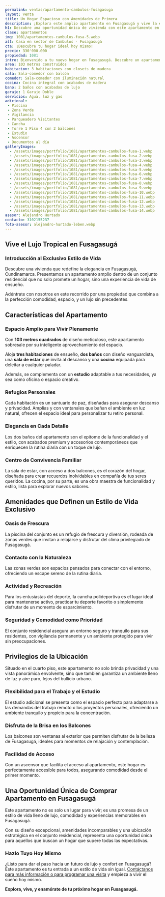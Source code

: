 ```yaml
---
permalink: ventas/apartamento-cambulos-fusagasuga
layout: venta
title: Un Hogar Espacioso con Amenidades de Primera
description: ¡Explora este amplio apartamento en Fusagasugá y vive la experiencia tropical que siempre has deseado! ¡Haz clic y descubre más!
h1: Descubre una oportunidad única de vivienda con este apartamento en Fusagasuga.
clase: apartamentos
img: 1081/apartamentos-cambulos-fusa-5.webp
alt: Casa en sector de Cambulos - Fusagasugá
cta: ¡Descubre tu hogar ideal hoy mismo!
precio: 330'000.000
propiedad: 1081
intro: Bienvenido a tu nuevo hogar en Fusagasugá. Descubre un apartamento amplio y lleno de comodidades tropicales.
area: 103 metros construidos 
habitacion: 3 habitaciones con closets de madera 
sala: Sala-comedor con balcón
comedor: Sala-comedor con iluminación natural
cocina: Cocina integral con acabados de madera
bano: 2 baños con acabados de lujo
garaje: 1 Garaje Doble
servicios: Agua, luz y gas 
adicional:
 - Piscina 
 - Zona Verde
 - Vigilancia
 - Parqueadero Visitantes
 - Cancha
 - Torre 1 Piso 4 con 2 balcones
 - Estudio
 - Ascensor
 - Documentos al día
galleryImages:
  - /assets/images/portfolio/1081/apartamentos-cambulos-fusa-1.webp
  - /assets/images/portfolio/1081/apartamentos-cambulos-fusa-2.webp
  - /assets/images/portfolio/1081/apartamentos-cambulos-fusa-3.webp
  - /assets/images/portfolio/1081/apartamentos-cambulos-fusa-4.webp
  - /assets/images/portfolio/1081/apartamentos-cambulos-fusa-5.webp
  - /assets/images/portfolio/1081/apartamentos-cambulos-fusa-6.webp
  - /assets/images/portfolio/1081/apartamentos-cambulos-fusa-7.webp
  - /assets/images/portfolio/1081/apartamentos-cambulos-fusa-8.webp
  - /assets/images/portfolio/1081/apartamentos-cambulos-fusa-9.webp
  - /assets/images/portfolio/1081/apartamentos-cambulos-fusa-10.webp
  - /assets/images/portfolio/1081/apartamentos-cambulos-fusa-11.webp
  - /assets/images/portfolio/1081/apartamentos-cambulos-fusa-12.webp
  - /assets/images/portfolio/1081/apartamentos-cambulos-fusa-13.webp
  - /assets/images/portfolio/1081/apartamentos-cambulos-fusa-14.webp
asesor: Alejandro Hurtado
contacto: 3102155237
foto-asesor: alejandro-hurtado-leben.webp
---
```

## Vive el Lujo Tropical en Fusagasugá

### Introducción al Exclusivo Estilo de Vida

Descubre una vivienda que redefine la elegancia en Fusagasugá, Cundinamarca. Presentamos un apartamento amplio dentro de un conjunto residencial que no solo promete un hogar, sino una experiencia de vida de ensueño.

Adéntrate con nosotros en este recorrido por una propiedad que combina a la perfección comodidad, espacio, y un lujo sin precedentes.

## Características del Apartamento

### Espacio Amplio para Vivir Plenamente

Con **103 metros cuadrados** de diseño meticuloso, este apartamento sobresale por su inteligente aprovechamiento del espacio.

Aloja **tres habitaciones** de ensueño, **dos baños** con diseño vanguardista, una **sala de estar** que invita al descanso y una **cocina** equipada para deleitar a cualquier paladar.

Además, se complementa con un **estudio** adaptable a tus necesidades, ya sea como oficina o espacio creativo.

### Refugios Personales

Cada habitación es un santuario de paz, diseñadas para asegurar descanso y privacidad. Amplias y con ventanales que bañan el ambiente en luz natural, ofrecen el espacio ideal para personalizar tu retiro personal.

### Elegancia en Cada Detalle

Los dos baños del apartamento son el epitome de la funcionalidad y el estilo, con acabados premium y accesorios contemporáneos que enriquecen la rutina diaria con un toque de lujo.

### Centro de Convivencia Familiar

La sala de estar, con acceso a dos balcones, es el corazón del hogar, diseñada para crear recuerdos inolvidables en compañía de tus seres queridos. La cocina, por su parte, es una obra maestra de funcionalidad y estilo, lista para explorar nuevos sabores.

## Amenidades que Definen un Estilo de Vida Exclusivo

### Oasis de Frescura

La piscina del conjunto es un refugio de frescura y diversión, rodeada de zonas verdes que invitan a relajarse y disfrutar del clima privilegiado de Fusagasugá.

### Contacto con la Naturaleza

Las zonas verdes son espacios pensados para conectar con el entorno, ofreciendo un escape sereno de la rutina diaria.

### Actividad y Recreación

Para los entusiastas del deporte, la cancha polideportiva es el lugar ideal para mantenerse activo, practicar tu deporte favorito o simplemente disfrutar de un momento de esparcimiento.

### Seguridad y Comodidad como Prioridad

El conjunto residencial asegura un entorno seguro y tranquilo para sus residentes, con vigilancia permanente y un ambiente protegido para vivir sin preocupaciones.

## Privilegios de la Ubicación

Situado en el cuarto piso, este apartamento no solo brinda privacidad y una vista panorámica envolvente, sino que también garantiza un ambiente lleno de luz y aire puro, lejos del bullicio urbano.

### Flexibilidad para el Trabajo y el Estudio

El estudio adicional se presenta como el espacio perfecto para adaptarse a las demandas del trabajo remoto o los proyectos personales, ofreciendo un ambiente tranquilo y propicio para la concentración.

### Disfruta de la Brisa en los Balcones

Los balcones son ventanas al exterior que permiten disfrutar de la belleza de Fusagasugá, ideales para momentos de relajación y contemplación.

### Facilidad de Acceso

Con un ascensor que facilita el acceso al apartamento, este hogar es perfectamente accesible para todos, asegurando comodidad desde el primer momento.

## Una Oportunidad Única de Comprar Apartamento en Fusagasugá

Este apartamento no es solo un lugar para vivir; es una promesa de un estilo de vida lleno de lujo, comodidad y experiencias memorables en Fusagasugá.

Con su diseño excepcional, amenidades incomparables y una ubicación estratégica en el conjunto residencial, representa una oportunidad única para aquellos que buscan un hogar que supere todas las expectativas.

### Hazlo Tuyo Hoy Mismo

¿Listo para dar el paso hacia un futuro de lujo y confort en Fusagasugá? Este apartamento es tu entrada a un estilo de vida sin igual. [Contáctanos para más información o para programar una visita](#asesor) y empieza a vivir el sueño hoy mismo.

**Explora, vive, y enamórate de tu próximo hogar en Fusagasugá.**
